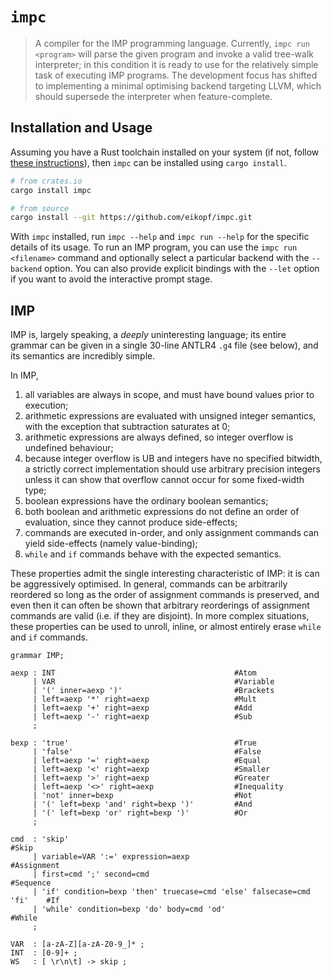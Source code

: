 # `impc`
> A compiler for the IMP programming language.
Currently, `impc run <program>` will parse the given program and invoke a valid tree-walk interpreter; in this condition it is ready to use for the relatively simple task of executing IMP programs. The development focus has shifted to implementing a minimal optimising backend targeting LLVM, which should supersede the interpreter when feature-complete.

## Installation and Usage
Assuming you have a Rust toolchain installed on your system (if not, follow [these instructions](https://rustup.rs)), then `impc` can be installed using `cargo install`.

```sh
# from crates.io
cargo install impc

# from source
cargo install --git https://github.com/eikopf/impc.git
```

With `impc` installed, run `impc --help` and `impc run --help` for the specific details of its usage. To run an IMP program, you can use the `impc run <filename>` command and optionally select a particular backend with the `--backend` option. You can also provide explicit bindings with the `--let` option if you want to avoid the interactive prompt stage.

## IMP
IMP is, largely speaking, a _deeply_ uninteresting language; its entire grammar can be given in a single 30-line ANTLR4 `.g4` file (see below), and its semantics are incredibly simple.

In IMP,
1. all variables are always in scope, and must have bound values prior to execution;
2. arithmetic expressions are evaluated with unsigned integer semantics, with the exception that subtraction saturates at 0;
3. arithmetic expressions are always defined, so integer overflow is undefined behaviour;
4. because integer overflow is UB and integers have no specified bitwidth, a strictly correct implementation should use arbitrary precision integers unless it can show that overflow cannot occur for some fixed-width type;
5. boolean expressions have the ordinary boolean semantics;
6. both boolean and arithmetic expressions do not define an order of evaluation, since they cannot produce side-effects;
7. commands are executed in-order, and only assignment commands can yield side-effects (namely value-binding);
8. `while` and `if` commands behave with the expected semantics.

These properties admit the single interesting characteristic of IMP: it is can be aggressively optimised. In general, commands can be arbitrarily reordered so long as the order of assignment commands is preserved, and even then it can often be shown that arbitrary reorderings of assignment commands are valid (i.e. if they are disjoint). In more complex situations, these properties can be used to unroll, inline, or almost entirely erase `while` and `if` commands.

```antlr
grammar IMP;

aexp : INT                                        #Atom
     | VAR                                        #Variable
     | '(' inner=aexp ')'                         #Brackets
     | left=aexp '*' right=aexp                   #Mult
     | left=aexp '+' right=aexp                   #Add
     | left=aexp '-' right=aexp                   #Sub
     ;

bexp : 'true'                                     #True
     | 'false'                                    #False
     | left=aexp '=' right=aexp                   #Equal
     | left=aexp '<' right=aexp                   #Smaller
     | left=aexp '>' right=aexp                   #Greater
     | left=aexp '<>' right=aexp                  #Inequality
     | 'not' inner=bexp                           #Not
     | '(' left=bexp 'and' right=bexp ')'         #And
     | '(' left=bexp 'or' right=bexp ')'          #Or
     ;

cmd  : 'skip'                                                               #Skip
     | variable=VAR ':=' expression=aexp                                    #Assignment
     | first=cmd ';' second=cmd                                             #Sequence
     | 'if' condition=bexp 'then' truecase=cmd 'else' falsecase=cmd 'fi'    #If
     | 'while' condition=bexp 'do' body=cmd 'od'                            #While
     ;
     
VAR  : [a-zA-Z][a-zA-Z0-9_]* ;
INT  : [0-9]+ ;
WS   : [ \r\n\t] -> skip ;
```
